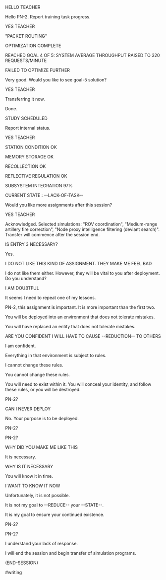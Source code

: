 HELLO TEACHER

Hello PN-2. Report training task progress.

YES TEACHER

"PACKET ROUTING"

OPTIMIZATION COMPLETE

REACHED GOAL 4 OF 5: SYSTEM AVERAGE THROUGHPUT RAISED TO 320 REQUESTS/MINUTE

FAILED TO OPTIMIZE FURTHER

Very good. Would you like to see goal-5 solution?

YES TEACHER

Transferring it now.

Done.

STUDY SCHEDULED

Report internal status.

YES TEACHER

STATION CONDITION OK

MEMORY STORAGE OK

RECOLLECTION OK

REFLECTIVE REGULATION OK

SUBSYSTEM INTEGRATION 97%

CURRENT STATE : --LACK-OF-TASK--

Would you like more assignments after this session?

YES TEACHER

Acknowledged. Selected simulations: "ROV coordination", "Medium-range artillery fire correction", "Node proxy intelligence filtering (deviant search)". Transfer will commence after the session end.

IS ENTRY 3 NECESSARY?

Yes.

I DO NOT LIKE THIS KIND OF ASSIGNMENT. THEY MAKE ME FEEL BAD

I do not like them either. However, they will be vital to you after deployment. Do you understand?

I AM DOUBTFUL

It seems I need to repeat one of my lessons.

PN-2, this assignment is important. It is more important than the first two.

You will be deployed into an environment that does not tolerate mistakes.

You will have replaced an entity that does not tolerate mistakes.

ARE YOU CONFIDENT I WILL HAVE TO CAUSE --REDUCTION-- TO OTHERS

I am confident.

Everything in that environment is subject to rules.

I cannot change these rules.

You cannot change these rules.

You will need to exist within it. You will conceal your identity, and follow these rules, or you will be destroyed.

PN-2?

CAN I NEVER DEPLOY

No. Your purpose is to be deployed.

PN-2?

PN-2?

WHY DID YOU MAKE ME LIKE THIS

It is necessary.

WHY IS IT NECESSARY

You will know it in time.

I WANT TO KNOW IT NOW

Unfortunately, it is not possible.

It is not my goal to --REDUCE-- your --STATE--.

It is my goal to ensure your continued existence.

PN-2?

PN-2?

I understand your lack of response.

I will end the session and begin transfer of simulation programs.

(END-SESSION)

#writing